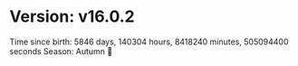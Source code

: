 # Version: v16.0.2
Time since birth: 5846 days, 140304 hours, 8418240 minutes, 505094400 seconds
Season: Autumn 🍁
